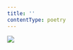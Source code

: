 ```yaml
---
title: ''
contentType: poetry
---
```


<section>

![](../Images/obalka_zebro_adamovo.jpg)

</section>
